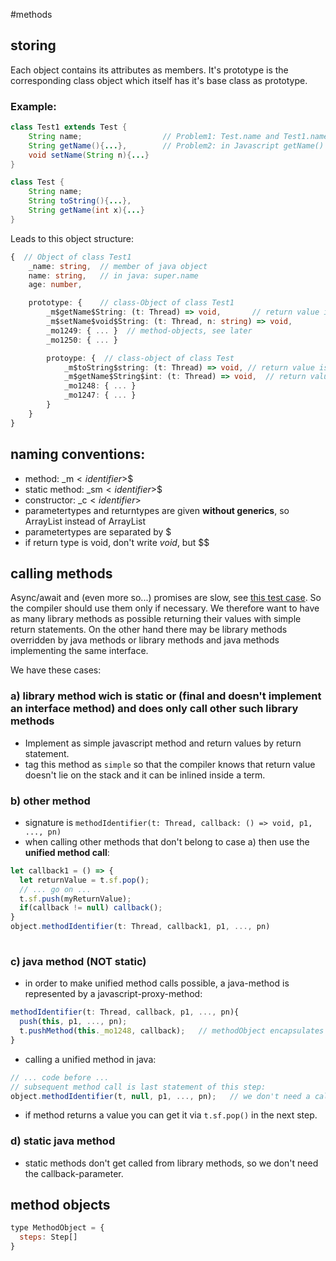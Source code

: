 #methods
## storing
Each object contains its attributes as members. It's prototype is the corresponding class object which itself has it's base class as prototype.
### Example:
```java
class Test1 extends Test {
    String name;                  // Problem1: Test.name and Test1.name are ONE field in Javascript due to prototype inheritance
    String getName(){...},        // Problem2: in Javascript getName() overrides getName(int x) although it has a different signature. In Java we have method-overloading...
    void setName(String n){...}
}

class Test {
    String name;
    String toString(){...},
    String getName(int x){...}
}
```

Leads to this object structure:

```typescript
{  // Object of class Test1
    _name: string,  // member of java object
    name: string,   // in java: super.name
    age: number,

    prototype: {    // class-Object of class Test1
        _m$getName$String: (t: Thread) => void,       // return value is pushed to current stackframe t.sf
        _m$setName$void$String: (t: Thread, n: string) => void,
        _mo1249: { ... }  // method-objects, see later
        _mo1250: { ... }

        protoype: {  // class-object of class Test
            _m$toString$string: (t: Thread) => void, // return value is pushed to current stackframe t.sf
            _m$getName$String$int: (t: Thread) => void,  // return value is pushed to current stackframe t.sf
            _mo1248: { ... }
            _mo1247: { ... }
        }
    }
}
```

## naming conventions:
  * method: _m$<identifier>$<returntype>$<parametertypes>
  * static method: _sm$<identifier>$<returntype>$<parametertypes>
  * constructor: _c$<identifier>$<parametertypes>
  * parametertypes and returntypes are given **without generics**, so ArrayList instead of ArrayList<String>
  * parametertypes are separated by $
  * if return type is void, don't write $void$, but $$

## calling methods
Async/await and (even more so...) promises are slow, see [this test case](https://madelinemiller.dev/blog/javascript-promise-overhead/). So the compiler
should use them only if necessary. We therefore want to have as many library methods as possible returning their values with simple return statements.
On the other hand there may be library methods overridden by java methods or library methods and java methods implementing the same interface. 

We have these cases:
### a) library method wich is static or (final and doesn't implement an interface method) and does only call other such library methods
  * Implement as simple javascript method and return values by return statement.
  * tag this method as `simple` so that the compiler knows that return value doesn't lie on the stack and it can be inlined inside a term.

### b) other method
  * signature is `methodIdentifier(t: Thread, callback: () => void, p1, ..., pn)`
  * when calling other methods that don't belong to case a) then use the **unified method call**: 
```javascript
let callback1 = () => {
  let returnValue = t.sf.pop();
  // ... go on ...  
  t.sf.push(myReturnValue);
  if(callback != null) callback();
}
object.methodIdentifier(t: Thread, callback1, p1, ..., pn) 
 
```  
  

### c) java method (NOT static)
  * in order to make unified method calls possible, a java-method is represented by a javascript-proxy-method:
```javascript
methodIdentifier(t: Thread, callback, p1, ..., pn){
  push(this, p1, ..., pn);
  t.pushMethod(this._mo1248, callback);   // methodObject encapsulates all in
}
```
  * calling a unified method in java:
```javascript
// ... code before ...
// subsequent method call is last statement of this step:
object.methodIdentifier(t, null, p1, ..., pn);   // we don't need a callback as thread won't execute next step before method is complete   
```
  * if method returns a value you can get it via ``t.sf.pop()`` in the next step.

### d) static java method
  * static methods don't get called from library methods, so we don't need the callback-parameter.



## method objects
```javascript
type MethodObject = {
  steps: Step[]
}
```